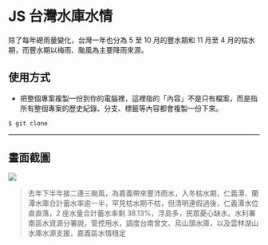# JS 台灣水庫水情

除了每年總雨量變化，台灣一年也分為 5 至 10 月的豐水期和 11 月至 4 月的枯水期，而豐水期以梅雨、颱風為主要降雨來源。

## 使用方式
- 把整個專案複製一份到你的電腦裡，這裡指的「內容」不是只有檔案，而是指所有整個專案的歷史紀錄、分支、標籤等內容都會複製一份下來。
```sh
$ git clone
```

----

## 畫面截圖
![](https://i.imgur.com/NTVIAdg.png)
>  去年下半年接二連三颱風，為嘉義帶來豐沛雨水，入冬枯水期，仁義潭、蘭潭水庫合計蓄水率逾一半，罕見枯水期不枯，但清明連假過後，仁義潭水位直直落，2 座水量合計蓄水率剩 38.13%，浮島多，民眾憂心缺水。水利署南區水資源分署說，管控用水，調度台南曾文、烏山頭水庫，以及雲林湖山水庫水源支援，嘉義區水情穩定

